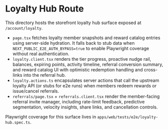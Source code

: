 # Loyalty Hub Route

This directory hosts the storefront loyalty hub surface exposed at `/account/loyalty`.

- `page.tsx` fetches loyalty member snapshots and reward catalog entries using server-side hydration. It falls back to stub data when `NEXT_PUBLIC_E2E_AUTH_BYPASS=true` to enable Playwright coverage without real authentication.
- `loyalty.client.tsx` renders the tier progress, proactive nudge rail, balances, expiring points, activity timeline, referral conversion summary, and reward catalog UI with optimistic redemption handling and cross-links into the referral hub.
- `loyalty.actions.ts` encapsulates server actions that call the upstream loyalty API (or stubs for e2e runs) when members redeem rewards or issue/cancel referrals.
- `referrals/page.tsx` + `referrals.client.tsx` render the member-facing referral invite manager, including rate-limit feedback, predictive segmentation, velocity insights, share links, and cancellation controls.

Playwright coverage for this surface lives in `apps/web/tests/e2e/loyalty-hub.spec.ts`.
